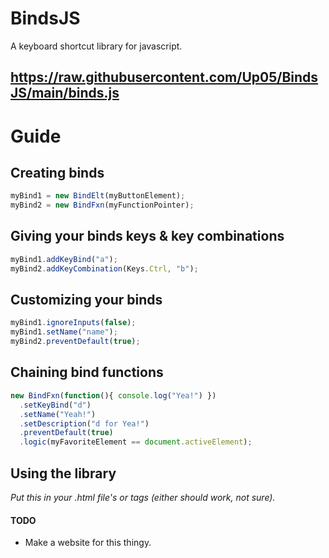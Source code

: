 # BindsJS
A keyboard shortcut library for javascript.

https://raw.githubusercontent.com/Up05/BindsJS/main/binds.js
---

# Guide 

## Creating binds

```js
myBind1 = new BindElt(myButtonElement); 
myBind2 = new BindFxn(myFunctionPointer);
```

## Giving your binds keys & key combinations

```js
myBind1.addKeyBind("a");
myBind2.addKeyCombination(Keys.Ctrl, "b");
```

## Customizing your binds

```js
myBind1.ignoreInputs(false);
myBind1.setName("name");
myBind2.preventDefault(true);
```

## Chaining bind functions

```js
new BindFxn(function(){ console.log("Yea!") })
  .setKeyBind("d")
  .setName("Yeah!")
  .setDescription("d for Yea!")
  .preventDefault(true)
  .logic(myFavoriteElement == document.activeElement);
```

## Using the library
*Put this in your .html file's <head> or <body> tags (either should work, not sure).*

<script src="https://raw.githubusercontent.com/Up05/BindsJS/main/binds.js"></script>

#### TODO

- Make a website for this thingy.


